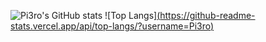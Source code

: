 <!--
**Pi3ro/Pi3ro** is a ✨ _special_ ✨ repository because its `README.md` (this file) appears on your GitHub profile.

Here are some ideas to get you started:

- 🔭 I’m currently working on ...
- 🌱 I’m currently learning ...
- 👯 I’m looking to collaborate on ...
- 🤔 I’m looking for help with ...
- 💬 Ask me about ...
- 📫 How to reach me: ...
- 😄 Pronouns: ...
- ⚡ Fun fact: ...
-->
![Pi3ro's GitHub stats](https://github-readme-stats.vercel.app/api?username=Pi3ro&show_icons=true&theme=radical)
![Top Langs][(https://github-readme-stats.vercel.app/api/top-langs/?username=Pi3ro)](https://github.com/anuraghazra/github-readme-stats)
